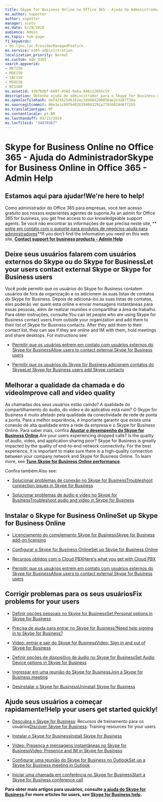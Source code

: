 ```yaml
---
title: Skype for Business Online no Office 365 - Ajuda do Administrador
ms.author: supotter
author: supotter
manager: scotv
ms.date: 6/29/2018
audience: Admin
ms.topic: hub-page
f1_keywords:
- ms.lync.lac.ProviderManagedFeature
ms.service: o365-administration
localization_priority: Normal
ms.custom: Adm_O365
search.appverid:
- MET150
- MOE150
- SAC150
- MSO150
- BCS160
ms.assetid: 4307bdbf-6097-458d-9a6a-048112695c59
description: Obtenha ajuda do administrador para o Skype for Business-configure o Skype for Business, sua rede, reuniões e mensagens INSTANTÂNEAs e acesso externo para usuários. definir configurações, solucionar problemas e exibir relatórios de uso.
ms.openlocfilehash: daf425625d6162ec3d480d290056ae2e3a8ff16a
ms.sourcegitcommit: 08e1e1c09f64926394043291a77856620d6f72b5
ms.translationtype: MT
ms.contentlocale: pt-BR
ms.lasthandoff: 05/15/2019
ms.locfileid: "34070367"
---
```

# <a name="skype-for-business-online-in-office-365---admin-help"></a><span data-ttu-id="c2574-104">Skype for Business Online no Office 365 - Ajuda do Administrador</span><span class="sxs-lookup"><span data-stu-id="c2574-104">Skype for Business Online in Office 365 - Admin Help</span></span>

## <a name="were-here-to-help"></a><span data-ttu-id="c2574-105">Estamos aqui para ajudar!</span><span class="sxs-lookup"><span data-stu-id="c2574-105">We're here to help!</span></span>

<span data-ttu-id="c2574-106">Como administrador do Office 365 para empresas, você tem acesso gratuito aos nossos experientes agentes de suporte.</span><span class="sxs-lookup"><span data-stu-id="c2574-106">As an admin for Office 365 for business, you get free access to our knowledgeable support agents.</span></span> <span data-ttu-id="c2574-107">Se você não encontrar as informações de que precisa neste site, \*\* [entre em contato com o suporte para produtos de negócios-ajuda para administradores](https://support.office.com/article/32a17ca7-6fa0-4870-8a8d-e25ba4ccfd4b)\*\*</span><span class="sxs-lookup"><span data-stu-id="c2574-107">If you don't find the information you need on this web site, **[Contact support for business products - Admin Help](https://support.office.com/article/32a17ca7-6fa0-4870-8a8d-e25ba4ccfd4b)**</span></span>
  
## <a name="let-your-users-contact-external-skype-or-skype-for-business-users"></a><span data-ttu-id="c2574-108">Deixe seus usuários falarem com usuários externos do Skype ou do Skype for Business</span><span class="sxs-lookup"><span data-stu-id="c2574-108">Let your users contact external Skype or Skype for Business users</span></span>

<span data-ttu-id="c2574-p103">Você pode permitir que os usuários do Skype for Business contatem usuários de fora da organização e os adicionem às suas listas de contatos do Skype for Business. Depois de adicioná-los às suas listas de contatos, eles poderão ver quem está online e enviar mensagens instantâneas para essas pessoas, além de realizar reuniões e compartilhar a área de trabalho. Para obter instruções, consulte:</span><span class="sxs-lookup"><span data-stu-id="c2574-p103">You can let people who are using Skype for Business contact users from outside your organization and add them to their list of Skype for Business contacts. After they add them to their contact list, they can see if they are online and IM with them, hold meetings and share desktops. For instructions see:</span></span>
  
- [<span data-ttu-id="c2574-112">Permitir que os usuários entrem em contato com usuários externos do Skype for Business</span><span class="sxs-lookup"><span data-stu-id="c2574-112">Allow users to contact external Skype for Business users</span></span>](https://support.office.com/article/b414873a-0059-4cd5-aea1-e5d0857dbc94)
    
- [<span data-ttu-id="c2574-113">Permitir que os usuários do Skype for Business adicionem contatos do Skype</span><span class="sxs-lookup"><span data-stu-id="c2574-113">Let Skype for Business users add Skype contacts</span></span>](https://support.office.com/article/08666236-1894-42ae-8846-e49232bbc460)
    
## <a name="improve-call-and-video-quality"></a><span data-ttu-id="c2574-114">Melhorar a qualidade da chamada e do vídeo</span><span class="sxs-lookup"><span data-stu-id="c2574-114">Improve call and video quality</span></span>

<span data-ttu-id="c2574-p104">As chamadas dos seus usuários estão caindo? A qualidade do compartilhamento do áudio, do vídeo e do aplicativo está ruim? O Skype for Business é muito afetado pela qualidade da conectividade de rede de ponta a ponta. Para a melhor experiência, é importante garantir que exista uma conexão de alta qualidade entre a rede da empresa e o Skype for Business Online. Para saber mais, confira **[Ajustar o desempenho do Skype for Business Online](tune-skype-for-business-online-performance.md)**.</span><span class="sxs-lookup"><span data-stu-id="c2574-p104">Are your users experiencing dropped calls? Is the quality of audio, video, and application sharing poor? Skype for Business is greatly impacted by the quality of end-to-end network connectivity. For the best experience, it is important to make sure there is a high-quality connection between your company network and Skype for Business Online. To learn more, see **[Tune Skype for Business Online performance](tune-skype-for-business-online-performance.md)**.</span></span> 
  
<span data-ttu-id="c2574-120">Confira também:</span><span class="sxs-lookup"><span data-stu-id="c2574-120">Also see:</span></span>
  
- [<span data-ttu-id="c2574-121">Solucionar problemas de conexão no Skype for Business</span><span class="sxs-lookup"><span data-stu-id="c2574-121">Troubleshoot connection issues in Skype for Business</span></span>](https://support.office.com/article/ca302828-783f-425c-bbe2-356348583771)
    
- [<span data-ttu-id="c2574-122">Solucionar problemas de áudio e vídeo no Skype for Business</span><span class="sxs-lookup"><span data-stu-id="c2574-122">Troubleshoot audio and video in Skype for Business</span></span>](https://support.office.com/article/62777bc6-c52b-47ae-84ba-a8905c3b71dc)
    
## <a name="set-up-skype-for-business-online"></a><span data-ttu-id="c2574-123">Instalar o Skype for Business Online</span><span class="sxs-lookup"><span data-stu-id="c2574-123">Set up Skype for Business Online</span></span>

- [<span data-ttu-id="c2574-124">Licenciamento do complemento Skype for Business</span><span class="sxs-lookup"><span data-stu-id="c2574-124">Skype for Business add-on licensing</span></span>](https://support.office.com/article/3ed752b1-5983-43f9-bcfd-760619ab40a7)
    
- [<span data-ttu-id="c2574-125">Configurar o Skype for Business Online</span><span class="sxs-lookup"><span data-stu-id="c2574-125">Set up Skype for Business Online</span></span>](https://support.office.com/article/40296968-e779-4259-980b-c2de1c044c6e)
    
- [<span data-ttu-id="c2574-126">Recursos obtidos com o Cloud PBX</span><span class="sxs-lookup"><span data-stu-id="c2574-126">Here's what you get with Cloud PBX</span></span>](https://support.office.com/article/bc9756d1-8a2f-42c4-98f6-afb17c29231c)
    
- [<span data-ttu-id="c2574-127">Permitir que os usuários entrem em contato com usuários externos do Skype for Business</span><span class="sxs-lookup"><span data-stu-id="c2574-127">Allow users to contact external Skype for Business users</span></span>](https://support.office.com/article/b414873a-0059-4cd5-aea1-e5d0857dbc94)
    
## <a name="fix-problems-for-your-users"></a><span data-ttu-id="c2574-128">Corrigir problemas para os seus usuários</span><span class="sxs-lookup"><span data-stu-id="c2574-128">Fix problems for your users</span></span>

- [<span data-ttu-id="c2574-129">Definir opções pessoais no Skype for Business</span><span class="sxs-lookup"><span data-stu-id="c2574-129">Set Personal options in Skype for Business</span></span>](https://support.office.com/article/68bacc31-71d3-44c3-a4d4-64da78c447aa#bkmk-stop-automatic-startup)
    
- [<span data-ttu-id="c2574-130">Precisa de ajuda para entrar no Skype for Business?</span><span class="sxs-lookup"><span data-stu-id="c2574-130">Need help signing in to Skype for Business?</span></span>](https://support.office.com/article/448b8ea7-5b33-444a-afd4-175fc9930d05)
    
- [<span data-ttu-id="c2574-131">Vídeo: entrar e sair do Skype for Business</span><span class="sxs-lookup"><span data-stu-id="c2574-131">Video: Sign in and out of Skype for Business</span></span>](https://support.office.com/article/8abed4b3-ac48-493e-9d76-0e10140e9451)
    
- [<span data-ttu-id="c2574-132">Definir opções de dispositivo de áudio no Skype for Business</span><span class="sxs-lookup"><span data-stu-id="c2574-132">Set Audio Device options in Skype for Business</span></span>](https://support.office.com/article/2533d929-9814-4349-8ae4-fca29246e2ff)
    
- [<span data-ttu-id="c2574-133">Ingressar em uma reunião do Skype for Business</span><span class="sxs-lookup"><span data-stu-id="c2574-133">Join a Skype for Business meeting</span></span>](https://support.office.com/article/3862be6d-758a-4064-a016-67c0febf3cd5)
    
- [<span data-ttu-id="c2574-134">Desinstalar o Skype for Business</span><span class="sxs-lookup"><span data-stu-id="c2574-134">Uninstall Skype for Business</span></span>](https://support.office.com/article/28C4A036-7F22-406C-B7F4-87894CBAF902)
    
## <a name="help-your-users-get-started-quickly"></a><span data-ttu-id="c2574-135">Ajude seus usuários a começar rapidamente!</span><span class="sxs-lookup"><span data-stu-id="c2574-135">Help your users get started quickly!</span></span>

- <span data-ttu-id="c2574-136">[Descubra o Skype for Business](https://support.office.com/article/8a3491a3-c095-4718-80cf-cbbe4afe4eba): Recursos de treinamento para os usuários</span><span class="sxs-lookup"><span data-stu-id="c2574-136">[Discover Skype for Business](https://support.office.com/article/8a3491a3-c095-4718-80cf-cbbe4afe4eba): Training resources for your users</span></span> 
    
- [<span data-ttu-id="c2574-137">Instalar o Skype for Business</span><span class="sxs-lookup"><span data-stu-id="c2574-137">Install Skype for Business</span></span>](https://support.office.com/article/8a0d4da8-9d58-44f9-9759-5c8f340cb3fb)
    
- [<span data-ttu-id="c2574-138">Vídeo: Presença e mensagens instantâneas no Skype for Business</span><span class="sxs-lookup"><span data-stu-id="c2574-138">Video: Presence and IM in Skype for Business</span></span>](https://support.office.com/article/c873b869-4ce0-4375-9bea-5de150eaf081)
    
- [<span data-ttu-id="c2574-139">Configurar uma reunião do Skype for Business no Outlook</span><span class="sxs-lookup"><span data-stu-id="c2574-139">Set up a Skype for Business meeting in Outlook</span></span>](https://support.office.com/article/b8305620-d16e-4667-989d-4a977aad6556)
    
- [<span data-ttu-id="c2574-140">Iniciar uma chamada em conferência no Skype for Business</span><span class="sxs-lookup"><span data-stu-id="c2574-140">Start a Skype for Business conference call</span></span>](https://support.office.com/article/8dc8ac52-91ac-4db9-8672-11551fdaf997)
    
 <span data-ttu-id="c2574-141">**Para obter mais artigos para usuários, consulte [a ajuda do Skype for Business](https://support.office.com/article/4fbe07ce-6b15-4a06-bcf0-baea57890410).**</span><span class="sxs-lookup"><span data-stu-id="c2574-141">**For more articles for users, see [Skype for Business help](https://support.office.com/article/4fbe07ce-6b15-4a06-bcf0-baea57890410).**</span></span>
  

